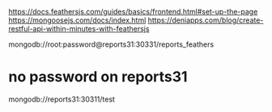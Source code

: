 https://docs.feathersjs.com/guides/basics/frontend.html#set-up-the-page
https://mongoosejs.com/docs/index.html
https://deniapps.com/blog/create-restful-api-within-minutes-with-feathersjs

mongodb://root:password@reports31:30331/reports_feathers

# no password on reports31

mongodb://reports31:30311/test